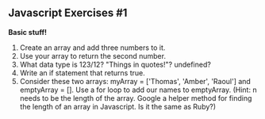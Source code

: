 ## Javascript Exercises #1
**Basic stuff!**

1. Create an array and add three numbers to it.
2. Use your array to return the second number.
3. What data type is 123/12? "Things in quotes!"? undefined?
4. Write an if statement that returns true.
5. Consider these two arrays: myArray = ['Thomas', 'Amber', 'Raoul'] and emptyArray = []. Use a for loop to add our names to emptyArray. (Hint: n needs to be the length of the array. Google a helper method for finding the length of an array in Javascript. Is it the same as Ruby?)
